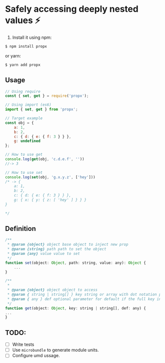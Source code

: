 # Safely accessing deeply nested values ⚡️

1. Install it using npm:

```bash
$ npm install propx 
```

 or yarn:
```bash
$ yarn add propx 
```

## Usage

```javascript
// Using require
const { set, get } = require('propx');

// Using import (es6)
import { set, get } from 'propx';

// Target example
const obj = {
    a: 1,
    b: 2,
    c: { d: { e: { f: 3 } } },
    g: undefined
};

// How to use get
console.log(get(obj, 'c.d.e.f', ''))
//-> 3

// How to use set
console.log(set(obj, 'g.x.y.z', ['hey']))
/* -> {
    a: 1,
    b: 2,
    c: { d: { e: { f: 3 } } },
    g: { x: { y: { z: [ 'hey' ] } } }
}

*/
```

## Definition

```javascript
/**
 * @param {object} object base object to inject new prop
 * @param {string} path path to set the object
 * @param {any} value value to set
 */
function set(object: Object, path: string, value: any): Object {
    ...
}

/**
 *
 * @param {object} object object to access
 * @param { string | string[] } key string or array with dot notation path
 * @param { any } def optional parameter for default if the full key in path is missing
 */
function get(object: Object, key: string | string[], def: any) {
...
}

```

## TODO:
- [ ] Write tests
- [ ] Use `microbundle` to generate module units.
- [ ] Configure umd ussage.
